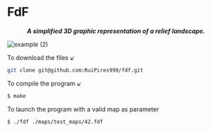# FdF

<p align="center">
	<b><i>A simplified 3D graphic representation of a relief landscape.</i></b><br>
</p>

![example (2)](https://github.com/RuiPires999/Website-Images/blob/main/Peek%202023-12-17%2015-15.gif)

To download the files ↙️
```bash
git clone git@github.com:RuiPires999/fdf.git
```

To compile the program ↙️

```bash
$ make
```

To launch the program with a valid map as parameter
```bash
$ ./fdf ./maps/test_maps/42.fdf
```
